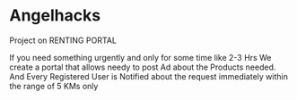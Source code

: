# Angelhacks
Project on RENTING PORTAL

If you need something urgently and only for some time like 2-3 Hrs
We create a portal that allows needy to post Ad about the Products needed.
And Every Registered User is Notified about the request immediately within the range of 5 KMs only
